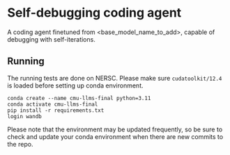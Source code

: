 # Self-debugging coding agent

A coding agent finetuned from <base_model_name_to_add>, capable of debugging with self-iterations.

## Running
The running tests are done on NERSC. Please make sure `cudatoolkit/12.4` is loaded before setting up conda environment.
```
conda create --name cmu-llms-final python=3.11
conda activate cmu-llms-final
pip install -r requirements.txt
login wandb
```
Please note that the environment may be updated frequently, so be sure to check and update your conda environment when there are new commits to the repo.

